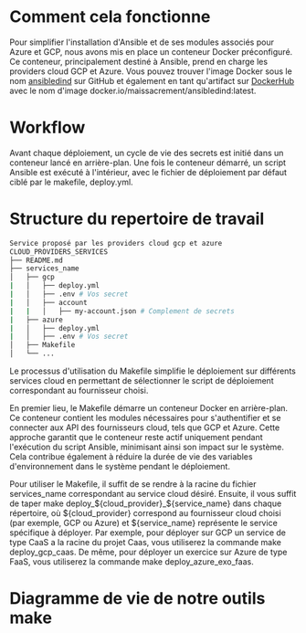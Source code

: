# Comment cela fonctionne

Pour simplifier l'installation d'Ansible et de ses modules associés pour Azure et GCP, nous avons mis en place un conteneur Docker préconfiguré. Ce conteneur, principalement destiné à Ansible, prend en charge les providers cloud GCP et Azure. Vous pouvez trouver l'image Docker sous le nom [ansibledind](https://github.com/Maissacrement/azureDeploy) sur GitHub et également en tant qu'artifact sur [DockerHub](https://hub.docker.com/r/maissacrement/ansibledind) avec le nom d'image docker.io/maissacrement/ansibledind:latest.

# Workflow

Avant chaque déploiement, un cycle de vie des secrets est initié dans un conteneur lancé en arrière-plan. Une fois le conteneur démarré, un script Ansible est exécuté à l'intérieur, avec le fichier de déploiement par défaut ciblé par le makefile, deploy.yml.

# Structure du repertoire de travail

```bash
Service proposé par les providers cloud gcp et azure
CLOUD_PROVIDERS_SERVICES
├── README.md
├── services_name
│   ├── gcp
|   │   ├── deploy.yml
|   │   ├── .env # Vos secret
|   │   ├── account
|   |   │   ├── my-account.json # Complement de secrets
|   ├── azure
|   │   ├── deploy.yml
|   │   ├── .env # Vos secret
│   ├── Makefile
│   └── ...
```


Le processus d'utilisation du Makefile simplifie le déploiement sur différents services cloud en permettant de sélectionner le script de déploiement correspondant au fournisseur choisi.

En premier lieu, le Makefile démarre un conteneur Docker en arrière-plan. Ce conteneur contient les modules nécessaires pour s'authentifier et se connecter aux API des fournisseurs cloud, tels que GCP et Azure. Cette approche garantit que le conteneur reste actif uniquement pendant l'exécution du script Ansible, minimisant ainsi son impact sur le système. Cela contribue également à réduire la durée de vie des variables d'environnement dans le système pendant le déploiement.

Pour utiliser le Makefile, il suffit de se rendre à la racine du fichier services_name correspondant au service cloud désiré. Ensuite, il vous suffit de taper make deploy_${cloud_provider}_${service_name} dans chaque répertoire, où ${cloud_provider} correspond au fournisseur cloud choisi (par exemple, GCP ou Azure) et ${service_name} représente le service spécifique à déployer. Par exemple, pour déployer sur GCP un service de type CaaS a la racine du projet Caas, vous utiliserez la commande make deploy_gcp_caas. De même, pour déployer un exercice sur Azure de type FaaS, vous utiliserez la commande make deploy_azure_exo_faas.

# Diagramme de vie de notre outils make

